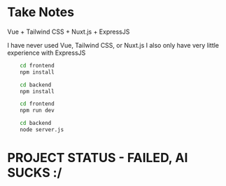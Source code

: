 # Take Notes
Vue + Tailwind CSS + Nuxt.js + ExpressJS

I have never used Vue, Tailwind CSS, or Nuxt.js
I also only have very little experience with ExpressJS

```bash
    cd frontend
    npm install
```

```bash
    cd backend
    npm install
```

```bash
    cd frontend
    npm run dev
```

```bash
    cd backend
    node server.js
```


# PROJECT STATUS - FAILED, AI SUCKS :/